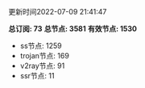 更新时间2022-07-09 21:41:47

**总订阅: 73**
**总节点: 3581**
**有效节点: 1530**
- ss节点: 1259
- trojan节点: 169
- v2ray节点: 91
- ssr节点: 11
